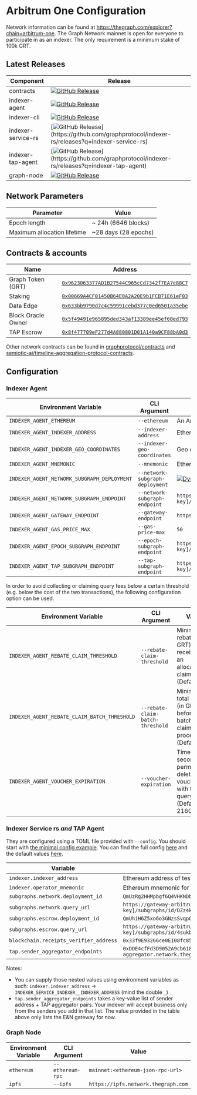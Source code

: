 # Arbitrum One Configuration

Network information can be found at https://thegraph.com/explorer?chain=arbitrum-one. The Graph Network mainnet is open for everyone to participate in as an indexer. The only requirement is a minimum stake of 100k GRT.

## Latest Releases

| Component          | Release                                                                            |
| ------------------ | ---------------------------------------------------------------------------------- |
| contracts          | [![GitHub Release](https://img.shields.io/github/v/release/graphprotocol/contracts)](https://github.com/graphprotocol/contracts/releases)          |
| indexer-agent      | [![GitHub Release](https://img.shields.io/github/v/release/graphprotocol/indexer)](https://github.com/graphprotocol/indexer/releases)           |
| indexer-cli        | [![GitHub Release](https://img.shields.io/github/v/release/graphprotocol/indexer)](https://github.com/graphprotocol/indexer/releases)            |
| indexer-service-rs | [![GitHub Release](https://img.shields.io/github/v/release/graphprotocol/indexer-rs?filter=indexer-service-rs-*)](https://github.com/graphprotocol/indexer-rs/releases?q=indexer-service-rs) |
| indexer-tap-agent  | [![GitHub Release](https://img.shields.io/github/v/release/graphprotocol/indexer-rs?filter=indexer-tap-agent-*)](https://github.com/graphprotocol/indexer-rs/releases?q=indexer-tap-agent) |
| graph-node         | [![GitHub Release](https://img.shields.io/github/v/release/graphprotocol/graph-node)](https://github.com/graphprotocol/graph-node/releases)         |

## Network Parameters

| Parameter                   | Value                 |
| --------------------------- | --------------------  |
| Epoch length                | ~ 24h (6646 blocks)   |
| Maximum allocation lifetime | ~28 days (28 epochs)  |

## Contracts & accounts

| Name               | Address                                                                                                                |
| ------------------ | ---------------------------------------------------------------------------------------------------------------------- |
| Graph Token (GRT)  | [`0x9623063377AD1B27544C965cCd7342f7EA7e88C7`](https://arbiscan.io/address/0x9623063377AD1B27544C965cCd7342f7EA7e88C7) |
| Staking            | [`0x00669A4CF01450B64E8A2A20E9b1FCB71E61eF03`](https://arbiscan.io/address/0x00669A4CF01450B64E8A2A20E9b1FCB71E61eF03) |
| Data Edge          | [`0x633bb9790d7c4c59991cebd377c0ed6501a35ebe`](https://arbiscan.io/address/0x633bb9790d7c4c59991cebd377c0ed6501a35ebe) |
| Block Oracle Owner | [`0x5f49491e965895ded343af13389ee45ef60ed793`](https://arbiscan.io/address/0x5f49491e965895ded343af13389ee45ef60ed793) |
| TAP Escrow         | [`0x8f477709eF277d4A880801D01A140a9CF88bA0d3`](https://arbiscan.io/address/0x8f477709eF277d4A880801D01A140a9CF88bA0d3) |

Other network contracts can be found in [graphprotocol/contracts](https://github.com/graphprotocol/contracts/blob/dev/addresses.json#L752) and 
[semiotic-ai/timeline-aggregation-protocol-contracts](https://github.com/semiotic-ai/timeline-aggregation-protocol-contracts/blob/main/addresses.json).

## Configuration

### Indexer Agent

| Environment Variable                        | CLI Argument                    | Value                                                                                                                     |
| ------------------------------------------- | ------------------------------- | ------------------------------------------------------------------------------------------------------------------------- |
| `INDEXER_AGENT_ETHEREUM`                    | `--ethereum`                    | An Arbitrum mainnet node/provider                                                                                         |
| `INDEXER_AGENT_INDEXER_ADDRESS`             | `--indexer-address`             | Ethereum address of mainnet indexer                                                                                       |
| `INDEXER_AGENT_INDEXER_GEO_COORDINATES`     | `--indexer-geo-coordinates`     | Geo coordinates of mainnet indexer infrastructure                                                                         |
| `INDEXER_AGENT_MNEMONIC`                    | `--mnemonic`                    | Ethereum mnemonic for mainnet operator                                                                                    |
| `INDEXER_AGENT_NETWORK_SUBGRAPH_DEPLOYMENT` | `--network-subgraph-deployment` | [![Dynamic JSON Badge](https://img.shields.io/badge/dynamic/json?url=https%3A%2F%2Fthegraph.com%2Fexplorer%2F_next%2Fdata%2F5PBypsdmUEy39BcWLsyp0%2Fsubgraphs%2FDZz4kDTdmzWLWsV373w2bSmoar3umKKH9y82SUKr5qmp.json%3Fview%3DAbout%26chain%3Darbitrum-one%26id%3DDZz4kDTdmzWLWsV373w2bSmoar3umKKH9y82SUKr5qmp&query=%24.pageProps.subgraph.currentVersion.subgraphDeployment.ipfsHash&label=deployment-id)](https://thegraph.com/explorer/subgraphs/DZz4kDTdmzWLWsV373w2bSmoar3umKKH9y82SUKr5qmp)   |
| `INDEXER_AGENT_NETWORK_SUBGRAPH_ENDPOINT`   | `--network-subgraph-endpoint`   | `https://gateway-arbitrum.network.thegraph.com/api/[api-key]/subgraphs/id/DZz4kDTdmzWLWsV373w2bSmoar3umKKH9y82SUKr5qmp`   |
| `INDEXER_AGENT_GATEWAY_ENDPOINT`            | `--gateway-endpoint`            | `https://gateway-arbitrum.network.thegraph.com/`                                                                          |
| `INDEXER_AGENT_GAS_PRICE_MAX`               | `--gas-price-max`               | `50`                                                                                                                      |
| `INDEXER_AGENT_EPOCH_SUBGRAPH_ENDPOINT`     | `--epoch-subgraph-endpoint`     | `https://gateway-arbitrum.network.thegraph.com/api/[api-key]/subgraphs/id/4KFYqUWRTZQ9gn7GPHC6YQ2q15chJfVrX43ezYcwkgxB`   |
| `INDEXER_AGENT_TAP_SUBGRAPH_ENDPOINT` | `--tap-subgraph-endpoint` | `https://gateway-arbitrum.network.thegraph.com/api/[api-key]/subgraphs/id/4sukbNVTzGELnhdnpyPqsf1QqtzNHEYKKmJkgaT8z6M1` |


In order to avoid collecting or claiming query fees below a certain threshold
(e.g. below the cost of the two transactions), the following configuration
option can be used.

| Environment Variable                         | CLI Argument                      | Value                                                                                     |
| -------------------------------------------- | --------------------------------- | ----------------------------------------------------------------------------------------- |
| `INDEXER_AGENT_REBATE_CLAIM_THRESHOLD`       | `--rebate-claim-threshold`        | Minimum rebate (in GRT) received for an allocation to claim (Default: 1)                |
| `INDEXER_AGENT_REBATE_CLAIM_BATCH_THRESHOLD` | `--rebate-claim-batch-threshold`  | Minimum total rebates (in GRT) before a batched claim is processed (Default: 5)        |
| `INDEXER_AGENT_VOUCHER_EXPIRATION`           | `--voucher-expiration`            | Time (in seconds) to permanently delete vouchers with too few query fees  (Default: 2160) |

### Indexer Service rs *and* TAP Agent

They are configured using a TOML file provided with `--config`. You should start with [the minimal config example](https://github.com/graphprotocol/indexer-rs/blob/main/config/minimal-config-example.toml). You can find the full config [here](https://github.com/graphprotocol/indexer-rs/blob/main/config/maximal-config-example.toml) and the default values 
[here](https://github.com/graphprotocol/indexer-rs/blob/main/config/default_values.toml).

| Variable                               | Value                                                                                                                   |
| -------------------------------------- | ----------------------------------------------------------------------------------------------------------------------- |
| `indexer.indexer_address`              | Ethereum address of testnet indexer                                                                                     |
| `indexer.operator_mnemonic`            | Ethereum mnemonic for testnet operator                                                                                  |
| `subgraphs.network.deployment_id`      | `QmUzRg2HHMpbgf6Q4VHKNDbtBEJnyp5JWCh2gUX9AV6jXv`                                                                        |
| `subgraphs.network.query_url`          | `https://gateway-arbitrum.network.thegraph.com/api/[api-key]/subgraphs/id/DZz4kDTdmzWLWsV373w2bSmoar3umKKH9y82SUKr5qmp` |
| `subgraphs.escrow.deployment_id`       | `QmUhiH6Z5xo6o3GNzsSvqpGKLmCt6w5WzKQ1yHk6C8AA8S`                                                                        |
| `subgraphs.escrow.query_url`           | `https://gateway-arbitrum.network.thegraph.com/api/[api-key]/subgraphs/id/4sukbNVTzGELnhdnpyPqsf1QqtzNHEYKKmJkgaT8z6M1` |
| `blockchain.receipts_verifier_address` | `0x33f9E93266ce0E108fc85DdE2f71dab555A0F05a`                                                                            |
| `tap.sender_aggregator_endpoints`      | `0xDDE4cfFd3D9052A9cb618fC05a1Cd02be1f2F467 = https://tap-aggregator.network.thegraph.com`                              |

Notes:
- You can supply those nested values using environment variables as such: `indexer.indexer_address` -> `INDEXER_SERVICE_INDEXER__INDEXER_ADDRESS` (mind the double `_`)
- `tap.sender_aggregator_endpoints` takes a key-value list of sender address + TAP aggregator pairs. Your indexer will accept business only from the senders you add in
  that list. The value provided in the table above only lists the E&N gateway for now.

### Graph Node

| Environment Variable | CLI Argument     | Value                               |
| -------------------- | ---------------- | ----------------------------------- |
| `ethereum`           | `--ethereum-rpc` | `mainnet:<ethereum-json-rpc-url>`   |
| `ipfs`               | `--ipfs`         | `https://ipfs.network.thegraph.com` |
